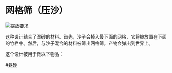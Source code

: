 # 网格筛（压沙）

![摆放要求](betterwithaddons:docs/imgs/sandnet.png)

这种设计结合了湿砂的材料。首先，沙子会掉入最下面的网格，它将被放置在下面的竹栏中。然后，与沙子混合的材料被筛出网格筛。产物会弹出到世界上。

这个设计被用于做以下物品：

#[铁砂](block:betterwithaddons:iron_sand@0)